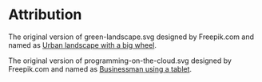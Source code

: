 Attribution
===========

The original version of green-landscape.svg designed by Freepik.com and named as [Urban landscape with a big wheel](http://www.freepik.com/free-vector/urban-landscape-with-a-big-wheel_766759.htm).

The original version of programming-on-the-cloud.svg designed by Freepik.com and named as [Businessman using a tablet](http://www.freepik.com/free-vector/businessman-using-a-tablet_767018.htm).